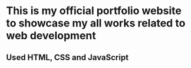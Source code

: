 # This is my official portfolio website to showcase my all works related to web development

## Used HTML, CSS and JavaScript
